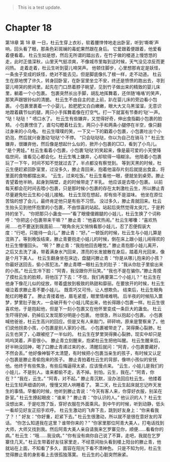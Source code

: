 > This is a test update.
# Chapter 18

第18章 第 18 章
一日，杜云生穿上衣衫，软着腰悻悻地走出卧室，听到‘嘶嘶’声响，回头看了眼，那条色彩斑斓的毒蛇果然跟在身后。
它爱跟着便跟着，他爱看着便看着。
杜云生如是想，然后无所谓的踏出去，在竹子做的楼道上慢悠悠的走，此时正值深秋，山里天气挺凉爽，不像城市里每到这时候，天气没见凉反而更闷热。
走着走着，杜云生听到婴儿啼哭声。
他顿住脚步，心里想那肯定是妖怪，一条虫子变成的妖怪，绝对不能去见。但是脚底像扎了根一样，走不动道。
杜云生在原地愣了许久，转身回卧室，在卧室里坐立不安，终还是愤愤的跑出去，寻到婴儿啼哭的房间里。起先在门口昂着脖子眺望，见到竹子做出来的精致的婴儿床里，躺着一个小包裹。
包裹突然长出手脚，胡乱地挥舞着，还伴随‘咯咯’的笑声，那笑声跟银铃似的清脆。
杜云生不由自主的走上前，趴在婴儿床的旁边看小包裹。
小包裹里裹着一个小婴儿，脸肥肥又白白嫩嫩，眼大大又乌黑溜溜，无意识地蹬着藕节似的腿，两只小手挥舞着像在打空气。打一下就富有节奏的‘哒’一声。
“哒！哒哒！”
喷口水了。
杜云生有些嫌弃，又觉得好奇，伸出食指戳小包裹的脸颊。
小包裹愣住了，直勾勾瞪着杜云生，两只小手和两条小腿停在半空，像只翻过身来的小乌龟。
杜云生噗噗的笑，一下又一下的戳着小包裹，小包裹吐出个小奶泡，然后就兴奋激动‘哒哒’个不停。
“只会哒哒哒，你以为自己在骑马？”
杜云生嫌弃，很嫌弃他，然后像是想起什么似的，掀开小包裹的□□，看到了小鸟儿。
“是个男娃。”
杜云生看着小包裹，小包裹‘哒哒’的笑起来，像是最可爱的小天使降临世间，谁看见心都会化。杜云生嘴上嫌弃，心却软得一塌糊涂。
他陪着小包裹玩了一下午，时间不知不觉就过去了，半点都没有察觉到。
等到天黑的时候，杜云生便赶紧回卧室里，过没多久，滕止青回来，抱着他温存片刻后就提出食盒，将里面的食物都摆出来。
“云生，过来吃饭。”
杜云生看他一眼，便就坐到桌旁。滕止青望着他半晌，起身到隔壁，走的时候带走了羊乳。
他应该是去喂小包裹。
以前每天都会花时间去喂小包裹，只是那时候小包裹的存在太刺激杜云生，所以滕止青尽量避免杜云生和小娃儿接触。
杜云生现在想起，却有些不是滋味。
他坐在原位苦恼的想了会儿，最终肯定他只是有些不习惯。
没过多久，滕止青就回来。杜云生抬头见到他怀抱里的小包裹，不由惊喜的站起。站起后突然觉得太突兀，于是矜持的坐下。
“你把那只小蛊虫——”看了眼傻傻踢腿的小娃儿，杜云生换了个词称呼：“你把这小包裹带来干嘛？”
滕止青：“他喜欢热闹。”
杜云生嘟囔：“喜欢热闹……也不要送到我面前……”眼角余光又悄悄看那小娃儿，忍了忍便假装大度：“行吧，只能待一会儿。”
滕止青：“好。”
一顿饭的时候，杜云生与小娃儿算是混熟了。等到晚饭结束，滕止青要抱走小娃儿的时候，倒在床上跟小娃儿闹得欢的杜云生懵懂回头。
“啊？”
滕止青：“我抱他回去睡觉。”
滕止青抱那小娃儿离开，之后又去洗了澡，带着满身水汽回来，漂亮的长发披散在身后，踏着月光回来，像是个月下美人。
杜云生翻身坐在床边，盘腿问滕止青：“你是从哪儿抱来的小孩？你最好送回去，偷小孩犯法。”
滕止青瞟一眼杜云生的肚子：“我从你肚子里偷出来的小孩。”
杜云生冷下脸：“阿青，我没跟你开玩笑。”
“我也不是在骗你。”滕止青摸了摸杜云生的脸颊，将他压了下去：“不信，我们再要第二个小娃儿？”
杜云生在他身下像花儿似的绽放，带着盛放到极致的熟甜和靡丽。在要放开的时候，杜云生啜泣着求滕止青不要小娃儿。
既乖巧又可怜，让人想欺负。
结束后，杜云生眼角酡红的睡着了。
滕止青搂着他，眉毛紧蹙，眼里情绪难明。
后半夜的时候陷入噩梦，梦里肚子胀大，一会破开有个小娃儿爬出来，他长得跟小包裹一样。杜云生很喜欢他，于是抱起他，但是下一刻小包裹又在他怀里变成一条巨大的蛊虫。
杜云生吓得扔掉，扔掉后又发现那分明是小包裹。
他很急，所以抱起小包裹。
小包裹喊他爸爸，杜云生高兴的回应。但是又有人来敲门，砰砰响，原来是警察来了。他们说他拐卖小孩，小包裹是别人家的小孩。
小包裹被带走了，哭得撕心裂肺，杜云生也哭了，心跟被挖了一半似的。
杜云生在梦里哭得撕心裂肺，现实中却只是呜呜哭着，声音很小。
滕止青立刻醒来，抱紧杜云生把他叫醒。
杜云生醒来后，好半晌没回神，喝了口滕止青递过来的水，清醒后就问：“阿青，小包裹要藏好，不然会丢。”
他好像神智不太清楚，有时候把小包裹当亲生的孩子，有时候又认定小包裹是滕止青偷抱来的孩子。
滕止青拍着杜云生的背部，像哄小孩似的安抚他。他终于有些焦急，有些后悔逼得太紧，应该慢点来。
“云生，小娃儿是我们的小娃儿，不是别人。谁来都偷不走，丢不掉。别怕，云生，我在。”
“阿青，你在？”
“我在，云生。”
“阿青，对不起。”
滕止青沉默，没办法回应杜云生。
他搂着杜云生轻声细语的哄，慢慢又把人哄睡着了。
第二天，杜云生起床就忘记昨天发生的事情。早餐的时候，他听到滕止青说：“今天有客人来，你穿好衣服，别呆在卧室。”
杜云生撩起眼皮：“谁来？”
滕止青：“你认识的人。”
他认识的人？
杜云生没想出来，于是吃饱了饭，穿好衣服在外面乘风。到中午的时候，听到动静，低头一看却见好友正招手欢呼。
杜云生激动的飞奔下去，跳到好友身上：“你来看我了？！”
好友：“你好重，赶紧下去。”
杜云生很激动，所以就不是很在意好友的浑话。
“你怎么知道我在这里？谁带你来的？”
“你家里那位阿青大美人，打电话找到大师，大师又找到我。然后阿青大美人亲自请我来乞罗寨见你，顺便……看看你的病。”
杜云生：“哦……我没病。”
“你有没有病你自己说了不算，走吧，我就在乞罗寨住几天。”
杜云生带着好友往家里走，不经意间抬头看到楼上阳台的滕止青，他就站在上面，不知看了多久，面容在阳光下看不清神色。
只是不知为何，杜云生觉得滕止青的身影看上去很孤独落寞。
杜云生的心脏突然揪紧。
